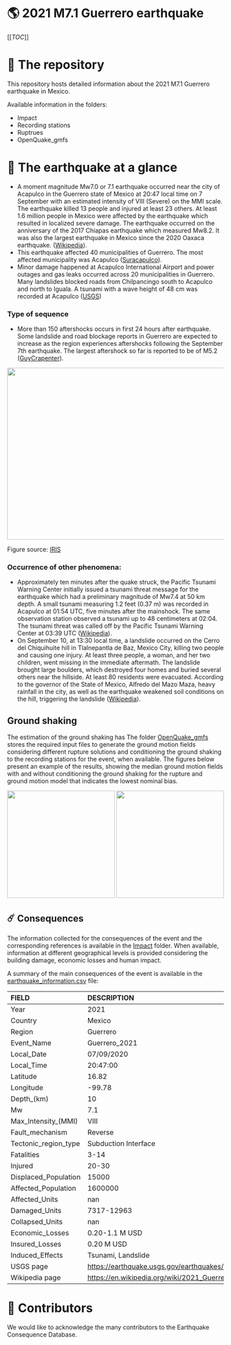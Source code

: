 # 🌎 2021 M7.1 Guerrero earthquake
[[_TOC_]]

# 📂 The repository  

This repository hosts detailed information about the 2021 M7.1 Guerrero earthquake in Mexico.

Available information in the folders:

- Impact
- Recording stations
- Ruptrues
- OpenQuake_gmfs 


# 🚀 The earthquake at a glance 
- A moment magnitude Mw7.0 or 7.1 earthquake occurred near the city of Acapulco in the Guerrero state of Mexico at 20:47 local time on 7 September with an estimated intensity of VIII (Severe) on the MMI scale. The earthquake killed 13 people and injured at least 23 others. At least 1.6 million people in Mexico were affected by the earthquake which resulted in localized severe damage. The earthquake occurred on the anniversary of the 2017 Chiapas earthquake which measured Mw8.2. It was also the largest earthquake in Mexico since the 2020 Oaxaca earthquake. ([Wikipedia](https://en.wikipedia.org/wiki/2021_Guerrero_earthquake)).
- This earthquake affected 40 municipalities of Guerrero. The most affected municipality was Acapulco ([Suracapulco](https://suracapulco.mx/van-7-mil-920-viviendas-afectadas-por-el-sismo-son-de-acapulco-4-mil-741/)).
- Minor damage happened at Acapulco International Airport and power outages and gas leaks occurred across 20 municipalities in Guerrero. Many landslides blocked roads from Chilpancingo south to Acapulco and north to Iguala. A tsunami with a wave height of 48 cm was recorded at Acapulco ([USGS](https://earthquake.usgs.gov/earthquakes/eventpage/us7000f93v/impact))


### Type of sequence
- More than 150 aftershocks occurs in first 24 hours after earthquake. Some landslide and road blockage reports in Guerrero are expected to increase as the region experiences aftershocks following the September 7th earthquake. The largest aftershock so far is reported to be of M5.2 ([GuyCrapenter](https://www.guycarp.com/insights/2021/09/m7-0-acapulco-mexico-earthquake-rattles-guerrero-state-to-mexico-city.html)).


<img src="Mexico/20210907_M7.1_Guerrero/References/aftershocks.png"  width="550" height="400">

Figure source: [IRIS](http://ds.iris.edu/spud/momenttensor/19759038)


### Occurrence of other phenomena: 
- Approximately ten minutes after the quake struck, the Pacific Tsunami Warning Center initially issued a tsunami threat message for the earthquake which had a preliminary magnitude of Mw7.4 at 50 km depth. A small tsunami measuring 1.2 feet (0.37 m) was recorded in Acapulco at 01:54 UTC, five minutes after the mainshock. The same observation station observed a tsunami up to 48 centimeters at 02:04. The tsunami threat was called off by the Pacific Tsunami Warning Center at 03:39 UTC ([Wikipedia](https://en.wikipedia.org/wiki/2021_Guerrero_earthquake)).
- On September 10, at 13:30 local time, a landslide occurred on the Cerro del Chiquihuite hill in Tlalnepantla de Baz, Mexico City, killing two people and causing one injury. At least three people, a woman, and her two children, went missing in the immediate aftermath. The landslide brought large boulders, which destroyed four homes and buried several others near the hillside. At least 80 residents were evacuated. According to the governor of the State of Mexico, Alfredo del Mazo Maza, heavy rainfall in the city, as well as the earthquake weakened soil conditions on the hill, triggering the landslide ([Wikipedia](https://en.wikipedia.org/wiki/2021_Guerrero_earthquake)).


## Ground shaking

The estimation of the ground shaking has The folder [OpenQuake_gmfs](./OpenQuake_gmfs/) stores the required input files to generate the ground motion fields considering different rupture solutions and conditioning the ground shaking to the recording stations for the event, when available. The figures below present an example of the results, showing the median ground motion fields with and without conditioning the ground shaking for the rupture and ground motion model that indicates the lowest nominal bias.

<img src="./OpenQuake_gmfs/median_gmf_stations_none.png" height="250">
<img src="./OpenQuake_gmfs/median_gmf_stations_seismic.png" height="250">

## ☄️ Consequences

The information collected for the consequences of the event and the corresponding references is available in the [Impact](./Impact) folder. When available, information at different geographical levels is provided considering the building damage, economic losses and human impact.

A summary of the main consequences of the event is available in the [earthquake_information.csv](./earthquake_information.csv) file:

| FIELD                | DESCRIPTION                                                            |
|:---------------------|:-----------------------------------------------------------------------|
| Year                 | 2021                                                                   |
| Country              | Mexico                                                                 |
| Region               | Guerrero                                                               |
| Event_Name           | Guerrero_2021                                                          |
| Local_Date           | 07/09/2020                                                             |
| Local_Time           | 20:47:00                                                               |
| Latitude             | 16.82                                                                  |
| Longitude            | -99.78                                                                 |
| Depth_(km)           | 10                                                                     |
| Mw                   | 7.1                                                                    |
| Max_Intensity_(MMI)  | VIII                                                                   |
| Fault_mechanism      | Reverse                                                                |
| Tectonic_region_type | Subduction Interface                                                   |
| Fatalities           | 3-14                                                                   |
| Injured              | 20-30                                                                  |
| Displaced_Population | 15000                                                                  |
| Affected_Population  | 1600000                                                                |
| Affected_Units       | nan                                                                    |
| Damaged_Units        | 7317-12963                                                             |
| Collapsed_Units      | nan                                                                    |
| Economic_Losses      | 0.20-1.1 M USD                                                         |
| Insured_Losses       | 0.20 M USD                                                             |
| Induced_Effects      | Tsunami, Landslide                                                     |
| USGS page            | https://earthquake.usgs.gov/earthquakes/eventpage/us7000f93v/executive |
| Wikipedia page       | https://en.wikipedia.org/wiki/2021_Guerrero_earthquake                 |


# 🌟 Contributors 

We would like to acknowledge the many contributors to the Earthquake Consequence Database.
